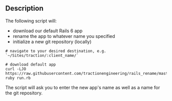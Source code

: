 ## Description
The following script will:
- download our default Rails 6 app
- rename the app to whatever name you specified
- initialize a new git repository (locally)

```shell
# navigate to your desired destination, e.g. `~/Sites/traction/:client_name/`

# download default app
curl -LJO https://raw.githubusercontent.com/tractionengineering/rails_rename/master/run.rb
ruby run.rb
```

The script will ask you to enter the new app's name as well as a name for the git repository.
